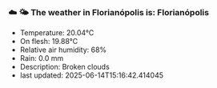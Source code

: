 ### ☁️ 🌤️  The weather in Florianópolis is: Florianópolis

- Temperature: 20.04°C
- On flesh: 19.88°C
- Relative air humidity: 68%
- Rain: 0.0 mm
- Description: Broken clouds
- last updated: 2025-06-14T15:16:42.414045
